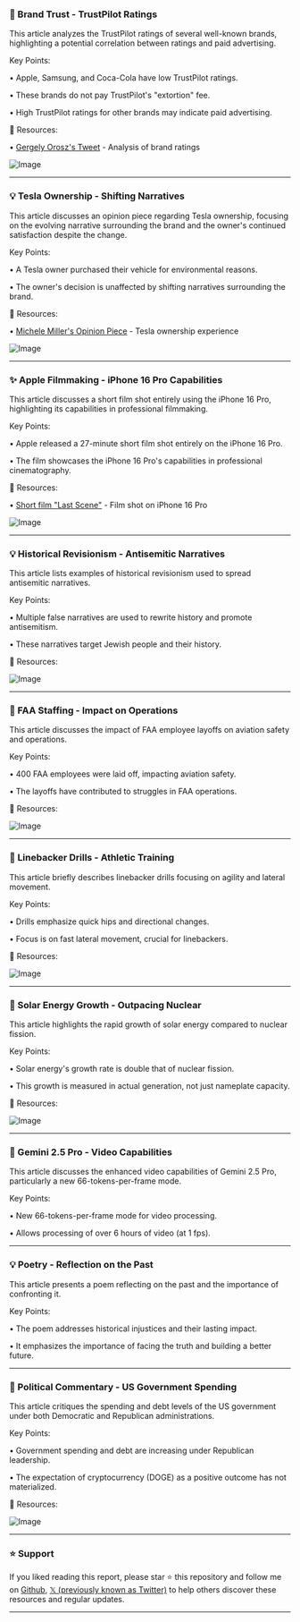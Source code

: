 ### 🤖 Brand Trust - TrustPilot Ratings

This article analyzes the TrustPilot ratings of several well-known brands, highlighting a potential correlation between ratings and paid advertising.

Key Points:

• Apple, Samsung, and Coca-Cola have low TrustPilot ratings.


• These brands do not pay TrustPilot's "extortion" fee.


• High TrustPilot ratings for other brands may indicate paid advertising.



🔗 Resources:

• [Gergely Orosz's Tweet](https://x.com/GergelyOrosz/status/1921098631668433380) - Analysis of brand ratings


![Image](https://pbs.twimg.com/media/Gqi0UPqXAAAoU7O?format=jpg&name=small)


---

### 💡 Tesla Ownership - Shifting Narratives

This article discusses an opinion piece regarding Tesla ownership, focusing on the evolving narrative surrounding the brand and the owner's continued satisfaction despite the change.

Key Points:

• A Tesla owner purchased their vehicle for environmental reasons.


• The owner's decision is unaffected by shifting narratives surrounding the brand.



🔗 Resources:

• [Michele Miller's Opinion Piece](https://x.com/SawyerMerritt/status/1920742885458407573) -  Tesla ownership experience


![Image](https://pbs.twimg.com/media/GqfZBJWW8AAmnG0?format=jpg&name=small)


---

### ✨ Apple Filmmaking - iPhone 16 Pro Capabilities

This article discusses a short film shot entirely using the iPhone 16 Pro, highlighting its capabilities in professional filmmaking.

Key Points:

• Apple released a 27-minute short film shot entirely on the iPhone 16 Pro.


• The film showcases the iPhone 16 Pro's capabilities in professional cinematography.



🔗 Resources:

• [Short film "Last Scene"](https://x.com/futurenote2040/status/1920818159168188614/photo/1) -  Film shot on iPhone 16 Pro


![Image](https://pbs.twimg.com/media/Gqgd7zEbcAAQGQt?format=jpg&name=small)


---

### 💡 Historical Revisionism - Antisemitic Narratives

This article lists examples of historical revisionism used to spread antisemitic narratives.

Key Points:

•  Multiple false narratives are used to rewrite history and promote antisemitism.


• These narratives target Jewish people and their history.



🔗 Resources:


![Image](https://pbs.twimg.com/media/GqgFhOFXgAAiRX9?name=900x900)


---

### 🤖 FAA Staffing - Impact on Operations

This article discusses the impact of FAA employee layoffs on aviation safety and operations.

Key Points:

• 400 FAA employees were laid off, impacting aviation safety.


• The layoffs have contributed to struggles in FAA operations.



🔗 Resources:

![Image](https://pbs.twimg.com/media/GqbYrMNXoAApMn3?format=small)


---

### 🤖 Linebacker Drills - Athletic Training

This article briefly describes linebacker drills focusing on agility and lateral movement.

Key Points:

• Drills emphasize quick hips and directional changes.


• Focus is on fast lateral movement, crucial for linebackers.



🔗 Resources:

![Image](https://pbs.twimg.com/amplify_video_thumb/1920880434109706240/img/v3cT6gltYN8LV4Gi.jpg)


---

### 🚀 Solar Energy Growth - Outpacing Nuclear

This article highlights the rapid growth of solar energy compared to nuclear fission.

Key Points:

• Solar energy's growth rate is double that of nuclear fission.


• This growth is measured in actual generation, not just nameplate capacity.



🔗 Resources:

![Image](https://pbs.twimg.com/media/GqhKbfuWcAAsA6P?format=jpg&name=small)


---

### 🚀 Gemini 2.5 Pro - Video Capabilities

This article discusses the enhanced video capabilities of Gemini 2.5 Pro, particularly a new 66-tokens-per-frame mode.

Key Points:

• New 66-tokens-per-frame mode for video processing.


• Allows processing of over 6 hours of video (at 1 fps).



---

### 💡 Poetry - Reflection on the Past

This article presents a poem reflecting on the past and the importance of confronting it.

Key Points:

• The poem addresses historical injustices and their lasting impact.


• It emphasizes the importance of facing the truth and building a better future.



---

### 🤖 Political Commentary - US Government Spending

This article critiques the spending and debt levels of the US government under both Democratic and Republican administrations.

Key Points:

• Government spending and debt are increasing under Republican leadership.


• The expectation of cryptocurrency (DOGE) as a positive outcome has not materialized.



🔗 Resources:

![Image](https://pbs.twimg.com/amplify_video_thumb/1920914703397670912/img/5FRNlRtj7z-K3gif.jpg)


---

### ⭐️ Support

If you liked reading this report, please star ⭐️ this repository and follow me on [Github](https://github.com/Drix10), [𝕏 (previously known as Twitter)](https://x.com/DRIX_10_) to help others discover these resources and regular updates.

---